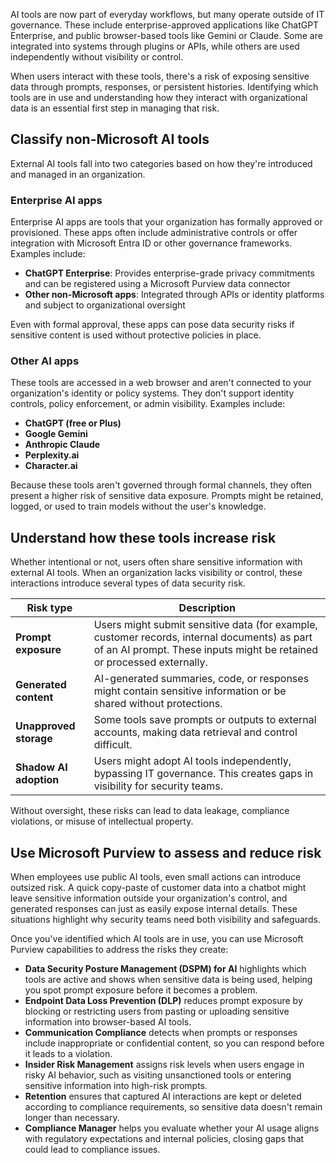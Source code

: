 AI tools are now part of everyday workflows, but many operate outside of IT governance. These include enterprise-approved applications like ChatGPT Enterprise, and public browser-based tools like Gemini or Claude. Some are integrated into systems through plugins or APIs, while others are used independently without visibility or control.

When users interact with these tools, there's a risk of exposing sensitive data through prompts, responses, or persistent histories. Identifying which tools are in use and understanding how they interact with organizational data is an essential first step in managing that risk.

## Classify non-Microsoft AI tools

External AI tools fall into two categories based on how they're introduced and managed in an organization.

### Enterprise AI apps

Enterprise AI apps are tools that your organization has formally approved or provisioned. These apps often include administrative controls or offer integration with Microsoft Entra ID or other governance frameworks. Examples include:

- **ChatGPT Enterprise**: Provides enterprise-grade privacy commitments and can be registered using a Microsoft Purview data connector
- **Other non-Microsoft apps**: Integrated through APIs or identity platforms and subject to organizational oversight

Even with formal approval, these apps can pose data security risks if sensitive content is used without protective policies in place.

### Other AI apps

These tools are accessed in a web browser and aren't connected to your organization's identity or policy systems. They don't support identity controls, policy enforcement, or admin visibility. Examples include:

- **ChatGPT (free or Plus)**
- **Google Gemini**
- **Anthropic Claude**
- **Perplexity.ai**
- **Character.ai**

Because these tools aren't governed through formal channels, they often present a higher risk of sensitive data exposure. Prompts might be retained, logged, or used to train models without the user's knowledge.

## Understand how these tools increase risk

Whether intentional or not, users often share sensitive information with external AI tools. When an organization lacks visibility or control, these interactions introduce several types of data security risk.

| Risk type | Description |
|-----|-----|
| **Prompt exposure** | Users might submit sensitive data (for example, customer records, internal documents) as part of an AI prompt. These inputs might be retained or processed externally.|
| **Generated content**  | AI-generated summaries, code, or responses might contain sensitive information or be shared without protections. |
| **Unapproved storage** | Some tools save prompts or outputs to external accounts, making data retrieval and control difficult. |
| **Shadow AI adoption** | Users might adopt AI tools independently, bypassing IT governance. This creates gaps in visibility for security teams. |

Without oversight, these risks can lead to data leakage, compliance violations, or misuse of intellectual property.

## Use Microsoft Purview to assess and reduce risk

When employees use public AI tools, even small actions can introduce outsized risk. A quick copy-paste of customer data into a chatbot might leave sensitive information outside your organization's control, and generated responses can just as easily expose internal details. These situations highlight why security teams need both visibility and safeguards.

Once you've identified which AI tools are in use, you can use Microsoft Purview capabilities to address the risks they create:

- **Data Security Posture Management (DSPM) for AI** highlights which tools are active and shows when sensitive data is being used, helping you spot prompt exposure before it becomes a problem.
- **Endpoint Data Loss Prevention (DLP)** reduces prompt exposure by blocking or restricting users from pasting or uploading sensitive information into browser-based AI tools.
- **Communication Compliance** detects when prompts or responses include inappropriate or confidential content, so you can respond before it leads to a violation.
- **Insider Risk Management** assigns risk levels when users engage in risky AI behavior, such as visiting unsanctioned tools or entering sensitive information into high-risk prompts.
- **Retention** ensures that captured AI interactions are kept or deleted according to compliance requirements, so sensitive data doesn't remain longer than necessary.
- **Compliance Manager** helps you evaluate whether your AI usage aligns with regulatory expectations and internal policies, closing gaps that could lead to compliance issues.
